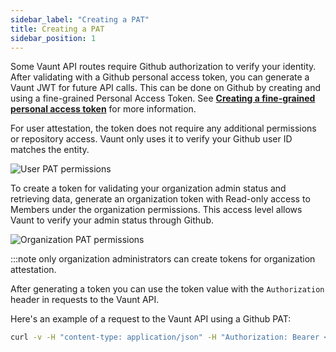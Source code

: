 ```yaml
---
sidebar_label: "Creating a PAT"
title: Creating a PAT
sidebar_position: 1
---
```


Some Vaunt API routes require Github authorization to verify your identity. After validating with a Github personal access token, you can generate a Vaunt JWT for future API calls.
This can be done on Github by creating and using a fine-grained Personal Access Token. See **[Creating a fine-grained personal access token](https://docs.github.com/en/authentication/keeping-your-account-and-data-secure/managing-your-personal-access-tokens#creating-a-fine-grained-personal-access-token)** for more information.

For user attestation, the token does not require any additional permissions or repository access. Vaunt only uses it to verify your Github user ID matches the entity.

![User PAT permissions](../assets/user_pat.png)

To create a token for validating your organization admin status and retrieving data, generate an organization token with Read-only access to Members under the organization permissions. This access level allows Vaunt to verify your admin status through Github.

![Organization PAT permissions](../assets/organization_permissions.png)

:::note
 only organization administrators can create tokens for organization attestation.

After generating a token you can use the token value with the `Authorization` header in requests to the Vaunt API.

Here's an example of a request to the Vaunt API using a Github PAT:

```bash
curl -v -H "content-type: application/json" -H "Authorization: Bearer <GITHUB_PAT>" http://api.vaunt.dev/v1/github/entities/<entity>/token
```
